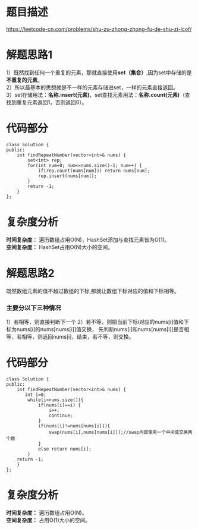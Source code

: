 # 题目描述
https://leetcode-cn.com/problems/shu-zu-zhong-zhong-fu-de-shu-zi-lcof/
# 解题思路1
1）既然找到任何一个重复的元素，那就直接使用**set（集合）**,因为set中存储的是**不重复的元素**。   
2）所以最基本的思想就是不一样的元素存储进set，一样的元素直接返回。  
3）set存储用法：**名称.insert(元素)**，set查找元素用法：**名称.count(元素)**（查找到重复元素返回1，否则返回0）。  
# 代码部分
```
class Solution {
public:
    int findRepeatNumber(vector<int>& nums) {
        set<int> rep;
        for(int num=0; num<=nums.size()-1; num++) {
            if(rep.count(nums[num])) return nums[num];
            rep.insert(nums[num]);
        }
        return -1;
    }
};
```
# 复杂度分析
**时间复杂度：** 遍历数组占用O(N)，HashSet添加与查找元素皆为*O*(1)。  
**空间复杂度：** HashSet占用O(N)大小的空间。
# 解题思路2
既然数组元素的值不超过数组的下标,那就让数组下标对应的值和下标相等。   
### 主要分以下三种情况
1）若相等，则直接判断下一个
2）若不等，则把当前下标i对应的nums[i]值和下标为nums[i]的nums[nums[i]]值交换，
先判断nums[i]和nums[nums[i]]是否相等，若相等，则返回nums[i]，结束，若不等，则交换。   
# 代码部分
```
class Solution {
public:
    int findRepeatNumber(vector<int>& nums) {
       int i=0;
        while(i<nums.size()){
            if(nums[i]==i) {
                i++;
                continue;
            }
            if(nums[i]!=nums[nums[i]]){
                swap(nums[i],nums[nums[i]]);//swap内部使用一个中间值交换两个数
            }
            else return nums[i];
        }
    return -1;
    }
};
```
# 复杂度分析
**时间复杂度：** 遍历数组占用O(N)。  
**空间复杂度：** 占用O(1)大小的空间。
